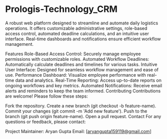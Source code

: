 # Prologis-Technology_CRM
A robust web platform designed to streamline and automate daily logistics operations. It offers customizable administrative settings, role-based access control, automated deadline calculations, and an intuitive user interface. Real-time dashboards and notifications ensure efficient workflow management.

Features
Role-Based Access Control: Securely manage employee permissions with customizable roles.
Automated Workflow Deadlines: Automatically calculate deadlines and timelines for various tasks.
Intuitive User Interface: Designed for seamless workflow management and ease of use.
Performance Dashboard: Visualize employee performance with real-time data and analytics.
Real-Time Reporting: Access up-to-date reports on ongoing workflows and key metrics.
Automated Notifications: Receive email alerts and reminders to keep the team informed.
Contributing
Contributions are welcome! Please follow these steps:

Fork the repository.
Create a new branch (git checkout -b feature-name).
Commit your changes (git commit -m 'Add new feature').
Push to the branch (git push origin feature-name).
Open a pull request.
Contact
For any questions or feedback, please contact:

Project Maintainer: Aryan Gupta
Email: [aryangupta159119@gmail.com]
